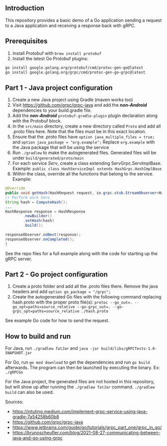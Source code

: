 ## Introduction
This repository provides a basic demo of a Go application sending a request to a Java application and receiving a response back with gRPC.

## Prerequisites
  1. Install Protobuf with `brew install protobuf`
  2. Install the latest Go Protobuf plugins:
````bash
go install google.golang.org/protobuf/cmd/protoc-gen-go@latest
go install google.golang.org/grpc/cmd/protoc-gen-go-grpc@latest
````

## Part 1 - Java project configuration
1. Create a new Java project using Gradle (maven works too)
2. Visit https://github.com/grpc/grpc-java and add the ***non-Android*** dependencies to your build.gradle file.
3. Add the ***non-Android*** `protobuf-gradle-plugin`  plugin declaration along with the Protobuf block.
4. In the `src/main` directory, create a new directory called `Proto` and add all .proto files here. Note that the files must be in this exact location.
5. Ensure that the .proto files have  `option java_multiple_files = true;`  and `option java_package = "org.example";` Replace `org.example` with the Java package that will be using the service
6. Run `./gradlew` to make the autogenerated files. Generated files will be under `build/generated/proto/main`
7. For each service *Serv*, create a class extending ServGrpc.ServImplBase. Example: `public class HashServiceImpl extends HashGrpc.HashImplBase`
8. Within the class, override all the functions that belong to the service. Example:
````java
@Override  
public void getHash(HashRequest request, io.grpc.stub.StreamObserver<HashResponse> responseObserver) {
// Perform work here
String hash = ComputeHash();
...
HashResponse response = HashResponse  
        .newBuilder()  
        .setHash(hash)  
        .build();  
  
responseObserver.onNext(response);  
responseObserver.onCompleted();
}
````
 
See the repo files for a full example along with the code for starting up the gRPC server.

## Part 2 - Go project configuration
1. Create a proto folder and add all the .proto files there. Remove the java headers and add `option go_package = "/grpc";`
2. Create the autogenerated Go files with the following command replacing hash.proto with the proper proto file(s): `protoc --go_out=. --go_opt=paths=source_relative --go-grpc_out=. --go-grpc_opt=paths=source_relative ./hash.proto`

See example Go code for how to send the request.


## How to build and run

For Java, run `./gradlew fatJar` and `java -jar build/libs/gRPCTests-1.0-SNAPSHOT.jar`

For Go, run `go mod download` to get the dependencies and run `go build` afterwards. The program can then be launched by executing the binary. Ex: `./gRPCGo`

For the Java project, the generated files are not hosted in this repository, but will show up after running the `./gradlew fatJar` command. `./gradlew build` can also be used.

Sources:
- https://intuting.medium.com/implement-grpc-service-using-java-gradle-7a54258b60b8
- https://github.com/grpc/grpc-java
- https://www.jetbrains.com/guide/go/tutorials/grpc_part_one/grpc_in_go/
- https://brunoscheufler.com/blog/2021-08-27-communicating-between-java-and-go-using-grpc